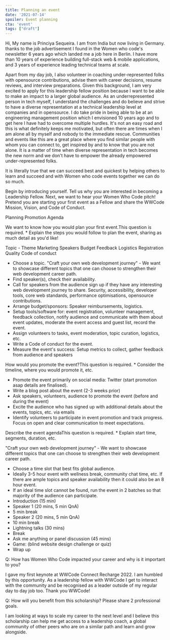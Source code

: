 ```yaml
---
title: Planning an event
date: '2021-07-14'
spoiler: Event planning
cta: 'event'
tags: ["draft"]
---
```


Hi, My name is Princiya Sequeira. I am from India but now living in Germany. thanks to the job advertisement I found in the Women who code's newsletter 6 years ago which landed me a job here in Berlin. I have more than 10 years of experience building full-stack web & mobile applications, and 3 years of experience leading technical teams at scale.

Apart from my day job, I also volunteer in coaching under-represented folks with opensource contributions, advise them with career decisions, resume reviews, and interview preparations. Given this background, I am very excited to apply for this leadership fellow position because I want to be able to make an impact to a larger global audience. As an underrepresented person in tech myself, I understand the challenges and do believe and strive to have a diverse representation at a technical leadership level at companies and in opensource. I do take pride in being able to be at an engineering management position which I envisioned 10 years ago and to get here I have had to overcome multiple hurdles. It's not an easy road and this is what definitely keeps me motivated, but often there are times when I am alone all by myself and nobody to the immediate rescue. Communities and events like this are a great place where you find similar people with whom you can connect to, get inspired by and to know that you are not alone. It is a matter of time when diverse representation in tech becomes the new norm and we don't have to empower the already empowered under-represented folks.

It is literally true that we can succeed best and quickest by helping others to learn and succeed and with Women who code events together we can do so much. 


Begin by introducing yourself. Tell us why you are interested in becoming a Leadership Fellow.
Next, we want to hear your Women Who Code pitch! Pretend you are starting your first event as a Fellow and share the WWCode Mission, Vision, and Code of Conduct.

Planning
Promotion
Agenda

We want to know how you would plan your first event.This question is required. *
Explain the steps you would follow to plan the event, sharing as much detail as you'd like!

Topic - Theme
Marketing
Speakers
Budget
Feedback
Logistics
Registration
Quality
Code of conduct


- Choose a topic. "Craft your own web development journey" - We want to showcase different topics that one can choose to strengthen their web development career path.
- Find speaker(s), check their availability.
- Call for speakers from the audience sign up if they have any interesting web development journey to share. Security, accessibility, developer tools, core web standards, performance optimisations, opensource contributions.
- Arrange budget/sponsors: Speaker reimbursements, logistics.
- Setup tools/software for: event registration, volunteer management, feedback collection, notify audience and communicate with them about event updates, moderate the event access and guest list, record the event.
- Assign volunteers to tasks, event moderation, topic curation, logistics, etc.
- Write a Code of conduct for the event.
- Measure the event's success: Setup metrics to collect, gather feedback from audience and speakers

How would you promote the event?This question is required. *
Consider the timeline, where you would promote it, etc.

- Promote the event primarily on social media: Twitter (start promotion asap details are finalised).
- Write a blog post about the event (2-3 weeks prior)
- Ask speakers, volunteers, audience to promote the event (before and during the event)
- Excite the audience who has signed up with additional details about the events, topics, etc. via emails
- Identify volunteers to participate in event promotion and track progress. Focus on open and clear communication to meet expectations.

Describe the event agendaThis question is required. *
Explain start time, segments, duration, etc.

"Craft your own web development journey" - We want to showcase different topics that one can choose to strengthen their web development career path.
- Choose a time slot that best fits global audience.
- Ideally 3-5 hour event with wellness break, community chat time, etc. If there are ample topics and speaker availability then it could also be an 8 hour event.
- If an ideal time slot cannot be found, run the event in 2 batches so that majority of the audience can participate.
- Introduction (15 min)
- Speaker 1 (20 mins, 5 min QnA)
- 5 min break
- Speaker 2 (20 mins, 5 min QnA)
- 10 min break
- Lightning talks (30 mins)
- Break
- Ask me anything or panel discussion (45 mins)
- Game: (blind website design challenge or quiz)
- Wrap up

Q: How has Women Who Code impacted your career and why is it important to you?

I gave my first keynote at WWCode Connect Recharge 2022. I am humbled by this opportunity. As a leadership fellow with WWCode I get to interact with the community and be recognised as a leader outside of my regular day to day job too. Thank you WWCode!

Q: How will you benefit from this scholarship? Please share 2 professional goals.

I am looking at ways to scale my career to the next level and I believe this scholarship can help me get access to a leadership coach, a global community of other peers who are on a similar path and learn and grow alongside.


